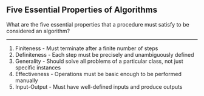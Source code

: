 ## Five Essential Properties of Algorithms

What are the five essential properties that a procedure must satisfy to be considered an algorithm?

---

1. Finiteness - Must terminate after a finite number of steps
2. Definiteness - Each step must be precisely and unambiguously defined
3. Generality - Should solve all problems of a particular class, not just specific instances
4. Effectiveness - Operations must be basic enough to be performed manually
5. Input-Output - Must have well-defined inputs and produce outputs


